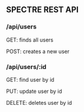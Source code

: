 ## SPECTRE REST API

### /api/users

GET: finds all users

POST: creates a new user


### /api/users/:id

GET: find user by id

PUT: update user by id

DELETE: deletes user by id
